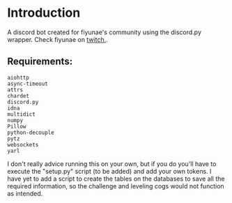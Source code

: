# Introduction
A discord bot created for fiyunae's community using the discord.py wrapper.
Check fiyunae on [twitch.](https://www.twitch.tv/fiyunae).

## Requirements:
    aiohttp
    async-timeout
    attrs       
    chardet    
    discord.py
    idna
    multidict    
    numpy       
    Pillow       
    python-decouple
    pytz     
    websockets     
    yarl

I don't really advice running this on your own, but if you do you'll have to
execute the "setup.py" script (to be added) and add your own tokens.
I have yet to add a script to create the tables on the databases to save all the
required information, so the challenge and leveling cogs would not function as intended. 